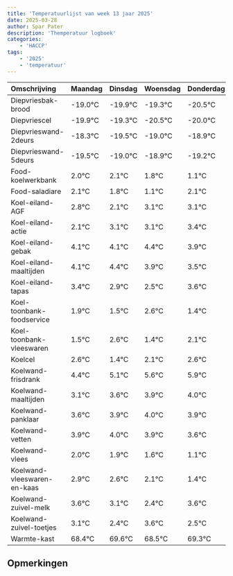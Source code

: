 ```yaml
---
title: 'Temperatuurlijst van week 13 jaar 2025'
date: 2025-03-28
author: Spar Pater
description: 'Themperatuur logboek'
categories:
    - 'HACCP'
tags:
    - '2025'
    - 'temperatuur'
---
```

|Omschrijving|Maandag|Dinsdag|Woensdag|Donderdag|Vrijdag|Zaterdag|Zondag|
|:---|:---|:---|:---|:---|:---|:---|:---|
|Diepvriesbak-brood|-19.0°C|-19.9°C|-19.3°C|-20.5°C|-20.0°C| | |
|Diepvriescel|-19.9°C|-19.3°C|-20.5°C|-20.0°C|-19.9°C| | |
|Diepvrieswand-2deurs|-18.3°C|-19.5°C|-19.0°C|-18.9°C|-19.2°C| | |
|Diepvrieswand-5deurs|-19.5°C|-19.0°C|-18.9°C|-19.2°C|-19.9°C| | |
|Food-koelwerkbank|2.0°C|2.1°C|1.8°C|1.1°C|2.1°C| | |
|Food-saladiare|2.1°C|1.8°C|1.1°C|2.1°C|2.1°C| | |
|Koel-eiland-AGF|2.8°C|2.1°C|3.1°C|3.1°C|3.4°C| | |
|Koel-eiland-actie|2.1°C|3.1°C|3.1°C|3.4°C|2.9°C| | |
|Koel-eiland-gebak|4.1°C|4.1°C|4.4°C|3.9°C|3.5°C| | |
|Koel-eiland-maaltijden|4.1°C|4.4°C|3.9°C|3.5°C|4.6°C| | |
|Koel-eiland-tapas|3.4°C|2.9°C|2.5°C|3.6°C|2.4°C| | |
|Koel-toonbank-foodservice|1.9°C|1.5°C|2.6°C|1.4°C|2.1°C| | |
|Koel-toonbank-vleeswaren|1.5°C|2.6°C|1.4°C|2.1°C|2.6°C| | |
|Koelcel|2.6°C|1.4°C|2.1°C|2.6°C|2.9°C| | |
|Koelwand-frisdrank|4.4°C|5.1°C|5.6°C|5.9°C|6.0°C| | |
|Koelwand-maaltijden|3.1°C|3.6°C|3.9°C|4.0°C|3.9°C| | |
|Koelwand-panklaar|3.6°C|3.9°C|4.0°C|3.9°C|3.6°C| | |
|Koelwand-vetten|3.9°C|4.0°C|3.9°C|3.6°C|3.1°C| | |
|Koelwand-vlees|2.0°C|1.9°C|1.6°C|1.1°C|0.4°C| | |
|Koelwand-vleeswaren-en-kaas|2.9°C|2.6°C|2.1°C|1.4°C|2.6°C| | |
|Koelwand-zuivel-melk|3.6°C|3.1°C|2.4°C|3.6°C|2.5°C| | |
|Koelwand-zuivel-toetjes|3.1°C|2.4°C|3.6°C|2.5°C|3.3°C| | |
|Warmte-kast|68.4°C|69.6°C|68.5°C|69.3°C|68.9°C| | |

## Opmerkingen


